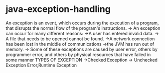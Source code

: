 # java-exception-handling
An exception is an event, which occurs during the 
execution of a program, that disrupts the normal 
flow of the program's instructions.
-> An exception can occur for many different reasons:
->A user has entered invalid data.
-> A file that needs to be opened cannot be found.
->A network connection has been lost in the middle of 
communications 
->the JVM has run out of memory.
-> Some of these exceptions are caused by user error, 
others by programmer error, and others by physical 
resources that have failed in some manner
TYPES OF EXCEPTION
->Checked Exception
-> Unchecked Exception
    Error,Runtime Exception
